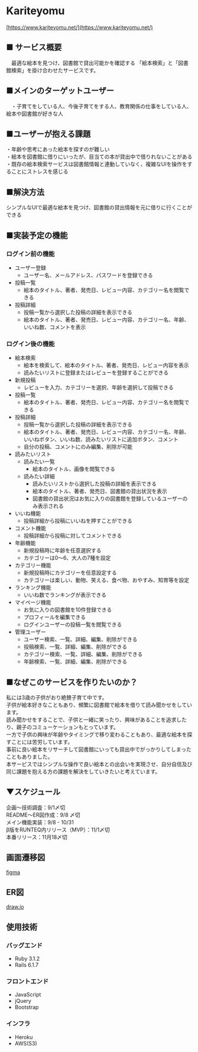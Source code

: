   # Kariteyomu
[https://www.kariteyomu.net/](https://www.kariteyomu.net/)
  
  ## ■ サービス概要
　最適な絵本を見つけ、図書館で貸出可能かを確認する
「絵本検索」と「図書館検索」を掛け合わせたサービスです。
  ## ■メインのターゲットユーザー
　・子育てをしている人、今後子育てをする人、教育関係の仕事をしている人、絵本や図書館が好きな人
  ## ■ユーザーが抱える課題
  ・年齢や思考にあった絵本を探すのが難しい  
  ・絵本を図書館に借りにいったが、目当ての本が貸出中で借りれないことがある  
  ・既存の絵本検索サービスは図書館情報と連動していなく、複雑なUIを操作をすることにストレスを感じる  
  ## ■解決方法
  シンプルなUIで最適な絵本を見つけ、図書館の貸出情報を元に借りに行くことができる　
  ## ■実装予定の機能
  ### ログイン前の機能
- ユーザー登録  
  - ユーザー名、メールアドレス、パスワードを登録できる  
- 投稿一覧  
  - 絵本のタイトル、著者、発売日、レビュー内容、カテゴリー名を閲覧できる
- 投稿詳細  
  - 投稿一覧から選択した投稿の詳細を表示できる  
  - 絵本のタイトル、著者、発売日、レビュー内容、カテゴリー名、年齢、いいね数、コメントを表示
### ログイン後の機能
- 絵本検索
  - 絵本を検索して、絵本のタイトル、著者、発売日、レビュー内容を表示
  - 読みたいリストに登録またはレビューを登録することができる
- 新規投稿  
  - レビューを入力、カテゴリーを選択、年齢を選択して投稿できる  
- 投稿一覧  
  - 絵本のタイトル、著者、発売日、レビュー内容、カテゴリー名を閲覧できる  
- 投稿詳細  
  - 投稿一覧から選択した投稿の詳細を表示できる  
  - 絵本のタイトル、著者、発売日、レビュー内容、カテゴリー名、年齢、いいねボタン、いいね数、読みたいリストに追加ボタン、コメント  
  - 自分の投稿、コメントにのみ編集、削除が可能  
- 読みたいリスト
  - 読みたい一覧  
    - 絵本のタイトル、画像を閲覧できる  
  - 読みたい詳細  
    - 読みたいリストから選択した投稿の詳細を表示できる  
    - 絵本のタイトル、著者、発売日、図書館の貸出状況を表示    
    - 図書館の貸出状況はお気に入りの図書館を登録しているユーザーのみ表示される
- いいね機能  
  - 投稿詳細から投稿にいいねを押すことができる  
- コメント機能  
  - 投稿詳細から投稿に対してコメントできる  
- 年齢機能  
  - 新規投稿時に年齢を任意選択する  
  - カテゴリーは0〜6、大人の7種を設定  
- カテゴリー機能  
  - 新規投稿時にカテゴリーを任意設定する  
  - カテゴリーは楽しい、動物、笑える、食べ物、おやすみ、知育等を設定  
- ランキング機能  
  - いいね数でランキングが表示できる   
- マイページ機能  
  - お気に入りの図書館を10件登録できる  
  - プロフィールを編集できる  
  - ログインユーザーの投稿一覧を閲覧できる  
- 管理ユーザー   
  - ユーザー検索、一覧、詳細、編集、削除ができる  
  - 投稿検索、一覧、詳細、編集、削除ができる  
  - カテゴリー検索、一覧、詳細、編集、削除ができる  
  - 年齢検索、一覧、詳細、編集、削除ができる
## ■なぜこのサービスを作りたいのか？
私には3歳の子供がおり絶賛子育て中です。  
子供が絵本好きなこともあり、頻繁に図書館で絵本を借りて読み聞かせをしています。  
読み聞かせをすることで、子供と一緒に笑ったり、興味があることを追求したり、親子のコミューケーションもとっています。  
一方で子供の興味が年齢やタイミングで移り変わることもあり、最適な絵本を探すことには苦労しています。  
事前に良い絵本をリサーチして図書館にいっても貸出中でがっかりしてしまったこともありました。  
本サービスではシンプルな操作で良い絵本との出会いを実現させ、自分自信及び  
同じ課題を抱える方の課題を解決をしていきたいと考えています。  

## ▼スケジュール
企画〜技術調査：9/1〆切  
README〜ER図作成：9/8 〆切  
メイン機能実装：9/8 - 10/31  
β版をRUNTEQ内リリース（MVP）：11/1〆切  
本番リリース：11月18〆切  

## 画面遷移図
[figma](https://www.figma.com/file/A1eFk16SlsYSZO32imTql0/Kariteyomu?node-id=0%3A1)
## ER図
[draw.io](https://drive.google.com/file/d/1WuTZqHH_nXiTfN0qo9pbr6GssDpsccwP/view?usp=sharing)

## 使用技術
### バッグエンド ###
 - Ruby 3.1.2
 - Rails 6.1.7
### フロントエンド ###
 - JavaScript
 - jQuery
 - Bootstrap
### インフラ ###
 - Heroku
 - AWS(S3)